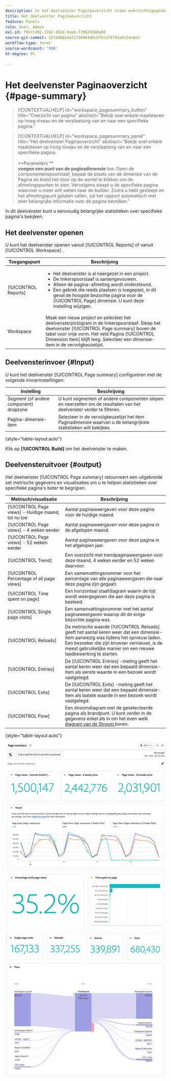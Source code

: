 ```yaml
---
description: In het deelvenster Paginaoverzicht staan overzichtsgegevens voor een door u gekozen pagina.
title: Het deelvenster Paginaoverzicht
feature: Panels
role: User, Admin
exl-id: f0b7cd92-17b2-452d-9aab-f78629360ab8
source-git-commit: 33fdd685de21736964d0cbfbc479794a9154e8a3
workflow-type: tm+mt
source-wordcount: '508'
ht-degree: 0%

---
```


# Het deelvenster Paginaoverzicht {#page-summary}

<!-- markdownlint-disable MD034 -->

>[!CONTEXTUALHELP]
>id="workspace_pagesummary_button"
>title="Overzicht van pagina"
>abstract="Bekijk snel enkele maatstaven op hoog niveau en de verplaatsing van en naar een specifieke pagina."

<!-- markdownlint-enable MD034 -->

<!-- markdownlint-disable MD034 -->

>[!CONTEXTUALHELP]
>id="workspace_pagesummary_panel"
>title="Het deelvenster Paginaoverzicht"
>abstract="Bekijk snel enkele maatstaven op hoog niveau en de verplaatsing van en naar een specifieke pagina.<br/><br/>**Parameters **<br/>**voegen een punt van de paginadimensie** toe: Open de componentenspoorstaaf, bepaal de plaats van de dimensie van de Pagina en breid het door op de wortel te klikken om de afmetingspunten te zien. Vervolgens sleept u de specifieke pagina waarover u meer wilt weten naar de builder. Zodra u hebt gesleept en het afmetingspunt gelaten vallen, zal het rapport automatisch met zeer belangrijke informatie over de pagina bevolken."

<!-- markdownlint-enable MD034 -->


In dit deelvenster kunt u eenvoudig belangrijke statistieken over specifieke pagina&#39;s bekijken.

## Het deelvenster openen

U kunt het deelvenster openen vanuit [!UICONTROL Reports] of vanuit [!UICONTROL Workspace] .

| Toegangspunt | Beschrijving |
| --- | --- |
| [!UICONTROL Reports] | <ul><li>Het deelvenster is al neergezet in een project.</li><li>De linkerspoorstaaf is samengevouwen.</li><li>Alleen de pagina-afmeting wordt ondersteund.</li><li>Een gebrek die reeds plaatsen is toegepast, in dit geval de hoogste bezochte pagina voor de [!UICONTROL Page] dimensie. U kunt deze instelling wijzigen.</li></ul> |
| Workspace | Maak een nieuw project en selecteer het deelvensterpictogram in de linkerspoorstaaf. Sleep het deelvenster [!UICONTROL Page summary] boven de tabel voor vrije vorm. Het veld Pagina [!UICONTROL Dimension Item] blijft leeg. Selecteer een dimensie-item in de vervolgkeuzelijst. |

## Deelvensterinvoer {#Input}

U kunt het deelvenster [!UICONTROL Page summary] configureren met de volgende invoerinstellingen:

| Instelling | Beschrijving |
| --- | --- |
| Segment (of andere component) dropzone | U kunt segmenten of andere componenten slepen en neerzetten om de resultaten van het deelvenster verder te filteren. |
| Pagina-dimensie-item | Selecteer in de vervolgkeuzelijst het item Paginadimensie waarvan u de belangrijkste statistieken wilt bekijken. |

{style="table-layout:auto"}

Klik op **[!UICONTROL Build]** om het deelvenster te maken.

## Deelvensteruitvoer {#output}

Het deelvenster [!UICONTROL Page summary] retourneert een uitgebreide set metrische gegevens en visualisaties om u te helpen statistieken over specifieke pagina&#39;s beter te begrijpen.

| Metrisch/visualisatie | Beschrijving |
| --- | --- |
| [!UICONTROL Page views] - Huidige maand, tot nu toe | Aantal paginaweergaven voor deze pagina voor de huidige maand. |
| [!UICONTROL Page views] - 4 weken eerder | Aantal paginaweergaven voor deze pagina in de afgelopen maand. |
| [!UICONTROL Page views] - 52 weken eerder | Aantal paginaweergaven voor deze pagina in het afgelopen jaar. |
| [!UICONTROL Trend] | Een overzicht met trendpaginaweergaven voor deze maand, 4 weken eerder en 52 weken daarvoor. |
| [!UICONTROL Percentage of all page views] | Een samenvattingsnummer voor het percentage van alle paginaweergaven die naar deze pagina zijn gegaan. |
| [!UICONTROL Time spent on page] | Een horizontaal staafdiagram waarin de tijd wordt weergegeven die aan deze pagina is besteed. |
| [!UICONTROL Single page visits] | Een samenvattingsnummer met het aantal paginaweergaven waarop dit de enige bezochte pagina was. |
| [!UICONTROL Reloads] | De metrische waarde [!UICONTROL Reloads] geeft het aantal keren weer dat een dimensie-item aanwezig was tijdens het opnieuw laden. Een bezoeker die zijn browser vernieuwt, is de meest gebruikelijke manier om een nieuwe laadbewerking te starten. |
| [!UICONTROL Entries] | De [!UICONTROL Entries] -meting geeft het aantal keren weer dat een bepaald dimensie-item als eerste waarde in een bezoek wordt vastgelegd. |
| [!UICONTROL Exits] | De [!UICONTROL Exits] -meting geeft het aantal keren weer dat een bepaald dimensie-item als laatste waarde in een bezoek wordt vastgelegd. |
| [!UICONTROL Flow] | Een stroomdiagram met de geselecteerde pagina als brandpunt. U kunt verder in de gegevens enkel als in om het even welk [ diagram van de Stroom ](/help/analyze/analysis-workspace/visualizations/c-flow/create-flow.md) boren. |

{style="table-layout:auto"}

![ het summiere paneel van de Pagina ](assets/page-sum1.png)

![ Metriek en stroom ](assets/page-sum2.png)
